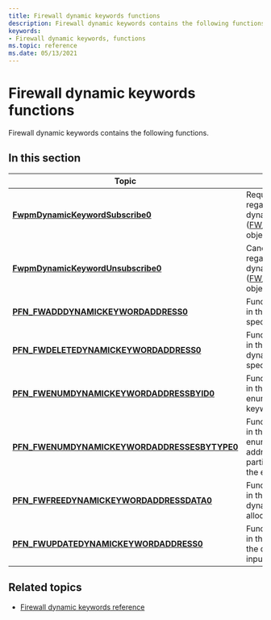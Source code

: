 ```yaml
---
title: Firewall dynamic keywords functions
description: Firewall dynamic keywords contains the following functions.
keywords:
- Firewall dynamic keywords, functions
ms.topic: reference
ms.date: 05/13/2021
---
```


# Firewall dynamic keywords functions

Firewall dynamic keywords contains the following functions.

## In this section

| Topic | Description |
|-|-|
| [**FwpmDynamicKeywordSubscribe0**](/windows/win32/api/fwpmu/nf-fwpmu-fwpmdynamickeywordsubscribe0) | Requests the delivery of notifications regarding changes to particular dynamic keyword address ([FW_DYNAMIC_KEYWORD_ADDRESS0](/windows/win32/api/netfw/ns-netfw-fw_dynamic_keyword_address0)) objects. |
| [**FwpmDynamicKeywordUnsubscribe0**](/windows/win32/api/fwpmu/nf-fwpmu-fwpmdynamickeywordsubscribe0) | Cancels the delivery of notifications regarding changes to particular dynamic keyword address ([FW_DYNAMIC_KEYWORD_ADDRESS0](/windows/win32/api/netfw/ns-netfw-fw_dynamic_keyword_address0)) objects. |
| [**PFN_FWADDDYNAMICKEYWORDADDRESS0**](/windows/win32/api/netfw/nc-netfw-pfn_fwadddynamickeywordaddress0) | Function pointer type of the entry point in the service that you call to add the specified dynamic keyword address. |
| [**PFN_FWDELETEDYNAMICKEYWORDADDRESS0**](/windows/win32/api/netfw/nc-netfw-pfn_fwdeletedynamickeywordaddress0) | Function pointer type of the entry point in the service that you call to delete the dynamic keyword address with the specified ID. |
| [**PFN_FWENUMDYNAMICKEYWORDADDRESSBYID0**](/windows/win32/api/netfw/nc-netfw-pfn_fwenumdynamickeywordaddressbyid0) | Function pointer type of the entry point in the service that you call to enumerate the specific dynamic keyword addresses by ID. |
| [**PFN_FWENUMDYNAMICKEYWORDADDRESSESBYTYPE0**](/windows/win32/api/netfw/nc-netfw-pfn_fwenumdynamickeywordaddressesbytype0) | Function pointer type of the entry point in the service that you call to enumerate dynamic keyword addresses by type. You can request a particular subset of objects based on the enumeration flags passed in. |
| [**PFN_FWFREEDYNAMICKEYWORDADDRESSDATA0**](/windows/win32/api/netfw/nc-netfw-pfn_fwfreedynamickeywordaddressdata0) | Function pointer type of the entry point in the service that you call to free dynamic keyword address data structs allocated by the service. |
| [**PFN_FWUPDATEDYNAMICKEYWORDADDRESS0**](/windows/win32/api/netfw/nc-netfw-pfn_fwupdatedynamickeywordaddress0) | Function pointer type of the entry point in the service that you call to update the dynamic keyword address with the input ID. |

## Related topics

* [Firewall dynamic keywords reference](firewall-dynamic-keywords-reference.md)
